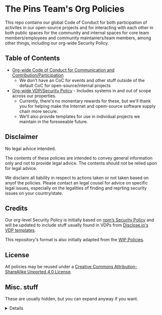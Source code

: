 # The Pins Team's Org Policies

This repo contains our global Code of Conduct for both participation of activites in our open-source projects and for interacting with each other
in both public spaces for the community and internal spaces for core team members/employees and community maintainers/team members, among other things,
including our org-wide Security Policy.

## Table of Contents

* [Org-wide Code of Conduct for Communication and Contribution/Participation](CODE_OF_CONDUCT.md)
   * We don't have an CoC for events and other stuff outside of the default CoC for open-source/internal projects 
* [Org-wide VDP/Security Policy](SECURITY.md) - Includes systems in and out of scope across our properties.
   * Currently, there's no monentary rewards for these, but we'll thank you for helping make the Internet and opem-source software supply chain more secure.
   * We'll also provide templates for use in individual projects we maintain in the foreseeable future.

## Disclaimer

No legal advice intended.

The contents of these policies are intended to convey general information only and not to provide legal advice.
The contents should not be relied upon for legal advice.

We disclaim all liability in respect to actions taken or not taken based on anyof the policies. Please contact an legal cousel for
advice on specific legal issues, especially on the legalities of finding and reprting security issues on your country/state.

## Credits

Our org-level Security Policy is initially based on [npm’s Security Policy](https://www.npmjs.com/policies/security) and will be updated to include
stuff usually found in VDPs from [Disclose.io's VDP templates](https://github.com/disclose/dioterms).

This repository's format is also initially adapted from the [WIP Policies](https://github.com/wip/policies).

## License

All policies may be reused under a [Creative Commons Attribution-ShareAlike Unported 4.0 License](https://creativecommons.org/licenses/by-sa/4.0/).

## Misc. stuff

These are usually hidden, but you can expand anyway if you want.

<details>

### File mapping for handbook site building

We use an script to map these files and directories in this repo into paths compartible into [our handbook website][handbook], using
[this script](./file-mapper.sh) during build time before the main `mkdocs build` starts, usually on scheduled/manual basis. While they
may be commitied there, our bots will check the PRs if you changed these and reminded them to revert these. Even through ourselves might
commit these changes on the handbook side, these are overwritten on next run.

[handbook]: https://en.handbooksbythepins.gq/community-hub/oss-policies
 
</details>
